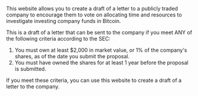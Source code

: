 This website allows you to create a draft of a letter to a publicly traded company to encourage them to vote on allocating time and resources to investigate investing company funds in Bitcoin.

This is a draft of a letter that can be sent to the company if you meet ANY of the following criteria according to the SEC:

1. You must own at least $2,000 in market value, or 1% of the company's shares, as of the date you submit the proposal.
2. You must have owned the shares for at least 1 year before the proposal is submitted.

If you meet these criteria, you can use this website to create a draft of a letter to the company.
